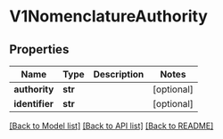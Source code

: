 # V1NomenclatureAuthority


## Properties
Name | Type | Description | Notes
------------ | ------------- | ------------- | -------------
**authority** | **str** |  | [optional] 
**identifier** | **str** |  | [optional] 

[[Back to Model list]](../README.md#documentation-for-models) [[Back to API list]](../README.md#documentation-for-api-endpoints) [[Back to README]](../README.md)


